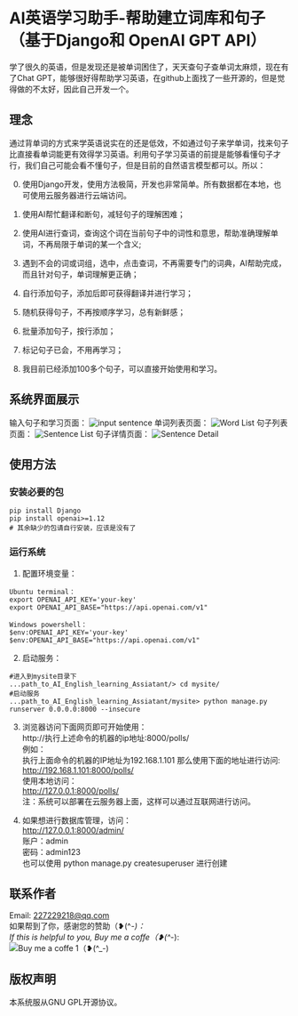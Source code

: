 # AI英语学习助手-帮助建立词库和句子（基于Django和 OpenAI GPT API）

学了很久的英语，但是发现还是被单词困住了，天天查句子查单词太麻烦，现在有了Chat GPT，能够很好得帮助学习英语，在github上面找了一些开源的，但是觉得做的不太好，因此自己开发一个。

## 理念

通过背单词的方式来学英语说实在的还是低效，不如通过句子来学单词，找来句子比直接看单词能更有效得学习英语。利用句子学习英语的前提是能够看懂句子才行，我们自己可能会看不懂句子，但是目前的自然语言模型都可以。所以：

0. 使用Django开发，使用方法极简，开发也非常简单。所有数据都在本地，也可使用云服务器进行云端访问。

1. 使用AI帮忙翻译和断句，减轻句子的理解困难；
2. 使用AI进行查词，查询这个词在当前句子中的词性和意思，帮助准确理解单词，不再局限于单词的某一个含义;
3. 遇到不会的词或词组，选中，点击查词，不再需要专门的词典，AI帮助完成，而且针对句子，单词理解更正确；
4. 自行添加句子，添加后即可获得翻译并进行学习；
5. 随机获得句子，不再按顺序学习，总有新鲜感；
6. 批量添加句子，按行添加；
7. 标记句子已会，不用再学习；
8. 我目前已经添加100多个句子，可以直接开始使用和学习。


## 系统界面展示
输入句子和学习页面：
![input sentence](system-show1.png)
单词列表页面：
![Word List](system-show2.png)
句子列表页面：
![Sentence List](system-show3.png)
句子详情页面：
![Sentence Detail](system-show4.png)

## 使用方法

### 安装必要的包
```
pip install Django
pip install openai>=1.12
# 其余缺少的包请自行安装，应该是没有了
```

### 运行系统
1. 配置环境变量：
```
Ubuntu terminal：
export OPENAI_API_KEY='your-key'
export OPENAI_API_BASE="https://api.openai.com/v1"

Windows powershell：
$env:OPENAI_API_KEY='your-key'
$env:OPENAI_API_BASE="https://api.openai.com/v1"
```
2. 启动服务：

```
#进入到mysite目录下
...path_to_AI_English_learning_Assiatant/> cd mysite/
#启动服务
...path_to_AI_English_learning_Assiatant/mysite> python manage.py runserver 0.0.0.0:8000 --insecure
```
3. 浏览器访问下面网页即可开始使用：  
http://执行上述命令的机器的ip地址:8000/polls/  
例如：  
执行上面命令的机器的IP地址为192.168.1.101 那么使用下面的地址进行访问:  
http://192.168.1.101:8000/polls/  
使用本地访问：  
http://127.0.0.1:8000/polls/  
注：系统可以部署在云服务器上面，这样可以通过互联网进行访问。

3. 如果想进行数据库管理，访问：  
http://127.0.0.1:8000/admin/  
账户：admin  
密码：admin123  
也可以使用 python manage.py createsuperuser 进行创建

## 联系作者
Email: 227229218@qq.com  
如果帮到了你，感谢您的赞助（❥(^_-)：  
If this is helpful to you, Buy me a coffe（❥(^_-):    
![Buy me a coffe 1（❥(^_-)](1f6b4ba7a6dcf3c14238b66c0433492.jpg)  

## 版权声明
本系统服从GNU GPL开源协议。

